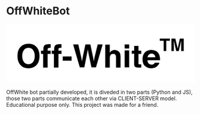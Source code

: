# OffWhiteBot
![](https://github.com/TobMTV/OffWhiteBot/blob/master/1200px-Off-White_Logo.svg.png)

OffWhite bot partially developed, it is diveded in two parts (Python and JS), those two parts communicate each other via CLIENT-SERVER model.
Educational purpose only.
This project was made for a friend.
